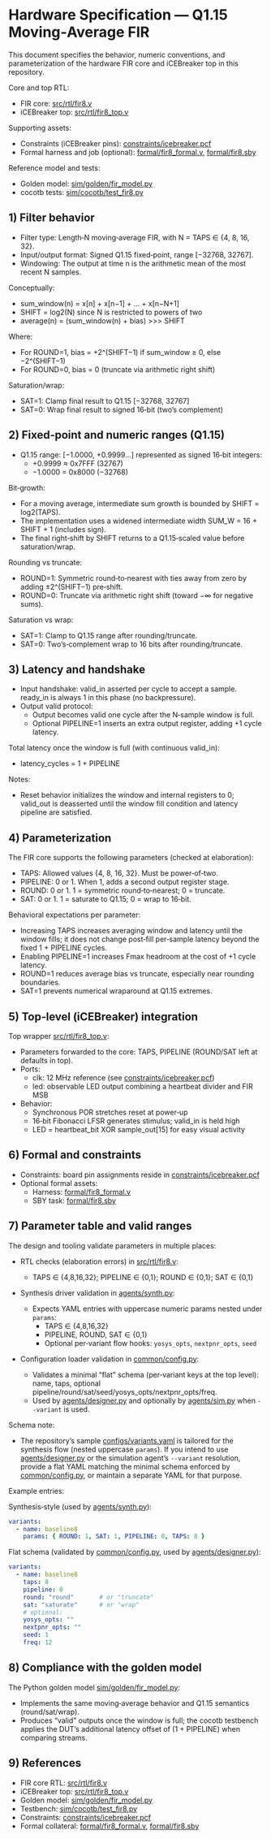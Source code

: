 # Hardware Specification — Q1.15 Moving‑Average FIR

This document specifies the behavior, numeric conventions, and parameterization of the hardware FIR core and iCEBreaker top in this repository.

Core and top RTL:
- FIR core: [src/rtl/fir8.v](src/rtl/fir8.v)
- iCEBreaker top: [src/rtl/fir8_top.v](src/rtl/fir8_top.v)

Supporting assets:
- Constraints (iCEBreaker pins): [constraints/icebreaker.pcf](constraints/icebreaker.pcf)
- Formal harness and job (optional): [formal/fir8_formal.v](formal/fir8_formal.v), [formal/fir8.sby](formal/fir8.sby)

Reference model and tests:
- Golden model: [sim/golden/fir_model.py](sim/golden/fir_model.py)
- cocotb tests: [sim/cocotb/test_fir8.py](sim/cocotb/test_fir8.py)

## 1) Filter behavior

- Filter type: Length‑N moving‑average FIR, with N = TAPS ∈ {4, 8, 16, 32}.
- Input/output format: Signed Q1.15 fixed‑point, range [−32768, 32767].
- Windowing: The output at time n is the arithmetic mean of the most recent N samples.

Conceptually:
- sum_window(n) = x[n] + x[n−1] + … + x[n−N+1]
- SHIFT = log2(N) since N is restricted to powers of two
- average(n) = (sum_window(n) + bias) >>> SHIFT

Where:
- For ROUND=1, bias = +2^(SHIFT−1) if sum_window ≥ 0, else −2^(SHIFT−1)
- For ROUND=0, bias = 0 (truncate via arithmetic right shift)

Saturation/wrap:
- SAT=1: Clamp final result to Q1.15 [−32768, 32767]
- SAT=0: Wrap final result to signed 16‑bit (two’s complement)

## 2) Fixed‑point and numeric ranges (Q1.15)

- Q1.15 range: [−1.0000, +0.9999…] represented as signed 16‑bit integers:
  - +0.9999 ≈ 0x7FFF (32767)
  - −1.0000 = 0x8000 (−32768)

Bit‑growth:
- For a moving average, intermediate sum growth is bounded by SHIFT = log2(TAPS).
- The implementation uses a widened intermediate width SUM_W = 16 + SHIFT + 1 (includes sign).
- The final right‑shift by SHIFT returns to a Q1.15‑scaled value before saturation/wrap.

Rounding vs truncate:
- ROUND=1: Symmetric round‑to‑nearest with ties away from zero by adding ±2^(SHIFT−1) pre‑shift.
- ROUND=0: Truncate via arithmetic right shift (toward −∞ for negative sums).

Saturation vs wrap:
- SAT=1: Clamp to Q1.15 range after rounding/truncate.
- SAT=0: Two’s‑complement wrap to 16 bits after rounding/truncate.

## 3) Latency and handshake

- Input handshake: valid_in asserted per cycle to accept a sample. ready_in is always 1 in this phase (no backpressure).
- Output valid protocol:
  - Output becomes valid one cycle after the N‑sample window is full.
  - Optional PIPELINE=1 inserts an extra output register, adding +1 cycle latency.

Total latency once the window is full (with continuous valid_in):
- latency_cycles = 1 + PIPELINE

Notes:
- Reset behavior initializes the window and internal registers to 0; valid_out is deasserted until the window fill condition and latency pipeline are satisfied.

## 4) Parameterization

The FIR core supports the following parameters (checked at elaboration):

- TAPS: Allowed values {4, 8, 16, 32}. Must be power‑of‑two.
- PIPELINE: 0 or 1. When 1, adds a second output register stage.
- ROUND: 0 or 1. 1 = symmetric round‑to‑nearest; 0 = truncate.
- SAT: 0 or 1. 1 = saturate to Q1.15; 0 = wrap to 16‑bit.

Behavioral expectations per parameter:
- Increasing TAPS increases averaging window and latency until the window fills; it does not change post‑fill per‑sample latency beyond the fixed 1 + PIPELINE cycles.
- Enabling PIPELINE=1 increases Fmax headroom at the cost of +1 cycle latency.
- ROUND=1 reduces average bias vs truncate, especially near rounding boundaries.
- SAT=1 prevents numerical wraparound at Q1.15 extremes.

## 5) Top‑level (iCEBreaker) integration

Top wrapper [src/rtl/fir8_top.v](src/rtl/fir8_top.v):
- Parameters forwarded to the core: TAPS, PIPELINE (ROUND/SAT left at defaults in top).
- Ports:
  - clk: 12 MHz reference (see [constraints/icebreaker.pcf](constraints/icebreaker.pcf))
  - led: observable LED output combining a heartbeat divider and FIR MSB
- Behavior:
  - Synchronous POR stretches reset at power‑up
  - 16‑bit Fibonacci LFSR generates stimulus; valid_in is held high
  - LED = heartbeat_bit XOR sample_out[15] for easy visual activity

## 6) Formal and constraints

- Constraints: board pin assignments reside in [constraints/icebreaker.pcf](constraints/icebreaker.pcf)
- Optional formal assets:
  - Harness: [formal/fir8_formal.v](formal/fir8_formal.v)
  - SBY task: [formal/fir8.sby](formal/fir8.sby)

## 7) Parameter table and valid ranges

The design and tooling validate parameters in multiple places:

- RTL checks (elaboration errors) in [src/rtl/fir8.v](src/rtl/fir8.v):
  - TAPS ∈ {4,8,16,32}; PIPELINE ∈ {0,1}; ROUND ∈ {0,1}; SAT ∈ {0,1}

- Synthesis driver validation in [agents/synth.py](agents/synth.py):
  - Expects YAML entries with uppercase numeric params nested under `params`:
    - TAPS ∈ {4,8,16,32}
    - PIPELINE, ROUND, SAT ∈ {0,1}
    - Optional per‑variant flow hooks: `yosys_opts`, `nextpnr_opts`, `seed`

- Configuration loader validation in [common/config.py](common/config.py):
  - Validates a minimal “flat” schema (per‑variant keys at the top level): name, taps, optional pipeline/round/sat/seed/yosys_opts/nextpnr_opts/freq.
  - Used by [agents/designer.py](agents/designer.py) and optionally by [agents/sim.py](agents/sim.py) when `--variant` is used.

Schema note:
- The repository’s sample [configs/variants.yaml](configs/variants.yaml) is tailored for the synthesis flow (nested uppercase `params`). If you intend to use [agents/designer.py](agents/designer.py) or the simulation agent’s `--variant` resolution, provide a flat YAML matching the minimal schema enforced by [common/config.py](common/config.py), or maintain a separate YAML for that purpose.

Example entries:

Synthesis‑style (used by [agents/synth.py](agents/synth.py)):
```yaml
variants:
  - name: baseline8
    params: { ROUND: 1, SAT: 1, PIPELINE: 0, TAPS: 8 }
```

Flat schema (validated by [common/config.py](common/config.py), used by [agents/designer.py](agents/designer.py)):
```yaml
variants:
  - name: baseline8
    taps: 8
    pipeline: 0
    round: "round"       # or "truncate"
    sat: "saturate"      # or "wrap"
    # optional:
    yosys_opts: ""
    nextpnr_opts: ""
    seed: 1
    freq: 12
```

## 8) Compliance with the golden model

The Python golden model [sim/golden/fir_model.py](sim/golden/fir_model.py):
- Implements the same moving‑average behavior and Q1.15 semantics (round/sat/wrap).
- Produces “valid” outputs once the window is full; the cocotb testbench applies the DUT’s additional latency offset of (1 + PIPELINE) when comparing streams.

## 9) References

- FIR core RTL: [src/rtl/fir8.v](src/rtl/fir8.v)
- iCEBreaker top: [src/rtl/fir8_top.v](src/rtl/fir8_top.v)
- Golden model: [sim/golden/fir_model.py](sim/golden/fir_model.py)
- Testbench: [sim/cocotb/test_fir8.py](sim/cocotb/test_fir8.py)
- Constraints: [constraints/icebreaker.pcf](constraints/icebreaker.pcf)
- Formal collateral: [formal/fir8_formal.v](formal/fir8_formal.v), [formal/fir8.sby](formal/fir8.sby)